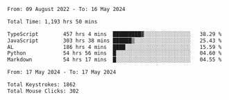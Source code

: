 
<!--START_SECTION:waka-->

```txt
From: 09 August 2022 - To: 16 May 2024

Total Time: 1,193 hrs 50 mins

TypeScript        457 hrs 4 mins  █████████▓░░░░░░░░░░░░░░░   38.29 %
JavaScript        303 hrs 38 mins ██████▒░░░░░░░░░░░░░░░░░░   25.43 %
AL                186 hrs 4 mins  ████░░░░░░░░░░░░░░░░░░░░░   15.59 %
Python            54 hrs 56 mins  █░░░░░░░░░░░░░░░░░░░░░░░░   04.60 %
Markdown          54 hrs 17 mins  █░░░░░░░░░░░░░░░░░░░░░░░░   04.55 %
```

<!--END_SECTION:waka-->











<!--END_SECTION:activity-->
<!--END_SECTION:activity-->
<!--END_SECTION:activity-->
<!--END_SECTION:activity-->
<!--END_SECTION:activity-->
<!--END_SECTION:activity-->
<!--START_SECTION:activity-->
<!--START_SECTION:activity-->

```txt
From: 17 May 2024 - To: 17 May 2024

Total Keystrokes: 1862
Total Mouse Clicks: 302
```

<!--END_SECTION:activity-->
<!--END_SECTION:activity-->
